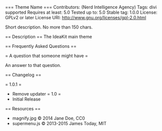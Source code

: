 === Theme Name ===
Contributors: (Nerd Intelligence Agency)
Tags: divi supported
Requires at least: 5.0
Tested up to: 5.0
Stable tag: 1.0.0
License: GPLv2 or later
License URI: http://www.gnu.org/licenses/gpl-2.0.html

Short description. No more than 150 chars.

== Description ==
The IdeaKit main theme

== Frequently Asked Questions ==

= A question that someone might have =

An answer to that question.

== Changelog ==

= 1.0.1 =
* Remove updater
= 1.0 =
* Initial Release

== Resources ==
* magnify.jpg © 2014 Jane Doe, CC0
* supermenu.js © 2013-2015 James Today, MIT
